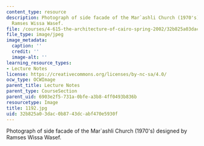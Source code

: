 ```yaml
---
content_type: resource
description: Photograph of side facade of the Mar`ashli Church (1970's) designed by
  Ramses Wissa Wasef.
file: /courses/4-615-the-architecture-of-cairo-spring-2002/32b825a03dac0b8743dcabf470e5930f_1192.jpg
file_type: image/jpeg
image_metadata:
  caption: ''
  credit: ''
  image-alt: ''
learning_resource_types:
- Lecture Notes
license: https://creativecommons.org/licenses/by-nc-sa/4.0/
ocw_type: OCWImage
parent_title: Lecture Notes
parent_type: CourseSection
parent_uid: 6903e2f5-731a-0bfe-a3b8-4ff0493b836b
resourcetype: Image
title: 1192.jpg
uid: 32b825a0-3dac-0b87-43dc-abf470e5930f
---
```

Photograph of side facade of the Mar`ashli Church (1970's) designed by Ramses Wissa Wasef.